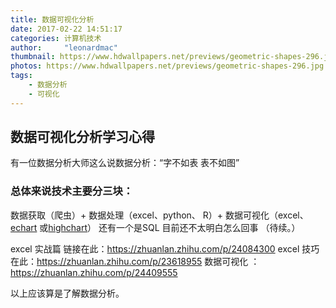 ```yaml
---
title: 数据可视化分析
date: 2017-02-22 14:51:17
categories: 计算机技术
author:     "leonardmac"
thumbnail: https://www.hdwallpapers.net/previews/geometric-shapes-296.jpg
photos: https://www.hdwallpapers.net/previews/geometric-shapes-296.jpg
tags:
    - 数据分析
    - 可视化
---
```

## 数据可视化分析学习心得

有一位数据分析大师这么说数据分析：“字不如表 表不如图”

<!-- more -->

### 总体来说技术主要分三块：
数据获取（爬虫）+ 数据处理（excel、python、 R）+ 数据可视化（excel、[echart](http://echarts.baidu.com/examples.html) 或[highchart](https://www.hcharts.cn/demo/highcharts)）
还有一个是SQL 目前还不太明白怎么回事 （待续。）


excel 实战篇 链接在此：https://zhuanlan.zhihu.com/p/24084300
excel 技巧在此：https://zhuanlan.zhihu.com/p/23618955
数据可视化 ：https://zhuanlan.zhihu.com/p/24409555

以上应该算是了解数据分析。


